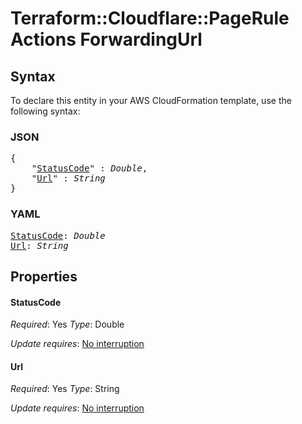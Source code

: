 # Terraform::Cloudflare::PageRule Actions ForwardingUrl

## Syntax

To declare this entity in your AWS CloudFormation template, use the following syntax:

### JSON

<pre>
{
    "<a href="#statuscode" title="StatusCode">StatusCode</a>" : <i>Double</i>,
    "<a href="#url" title="Url">Url</a>" : <i>String</i>
}
</pre>

### YAML

<pre>
<a href="#statuscode" title="StatusCode">StatusCode</a>: <i>Double</i>
<a href="#url" title="Url">Url</a>: <i>String</i>
</pre>

## Properties

#### StatusCode

_Required_: Yes
_Type_: Double

_Update requires_: [No interruption](https://docs.aws.amazon.com/AWSCloudFormation/latest/UserGuide/using-cfn-updating-stacks-update-behaviors.html#update-no-interrupt)

#### Url

_Required_: Yes
_Type_: String

_Update requires_: [No interruption](https://docs.aws.amazon.com/AWSCloudFormation/latest/UserGuide/using-cfn-updating-stacks-update-behaviors.html#update-no-interrupt)

